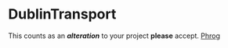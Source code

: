 # DublinTransport
This counts as an **_alteration_** to your project **please** accept.
[Phrog](http://allaboutfrogs.org/month/)
